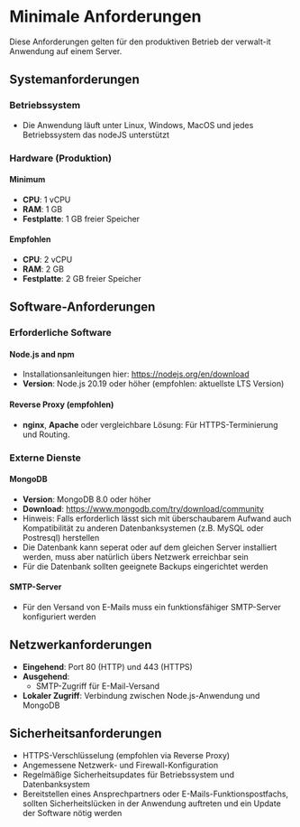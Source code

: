 # Minimale Anforderungen

Diese Anforderungen gelten für den produktiven Betrieb der verwalt-it Anwendung auf einem Server.

## Systemanforderungen

### Betriebssystem
- Die Anwendung läuft unter Linux, Windows, MacOS und jedes Betriebssystem das nodeJS unterstützt

### Hardware (Produktion)

#### Minimum
- **CPU**: 1 vCPU
- **RAM**: 1 GB
- **Festplatte**: 1 GB freier Speicher

#### Empfohlen
- **CPU**: 2 vCPU
- **RAM**: 2 GB
- **Festplatte**: 2 GB freier Speicher

## Software-Anforderungen

### Erforderliche Software

#### Node.js and npm
- Installationsanleitungen hier: https://nodejs.org/en/download
- **Version**: Node.js 20.19 oder höher (empfohlen: aktuellste LTS Version)

#### Reverse Proxy (empfohlen)
- **nginx**, **Apache** oder vergleichbare Lösung: Für HTTPS-Terminierung und Routing.

### Externe Dienste
#### MongoDB
- **Version**: MongoDB 8.0 oder höher
- **Download**: https://www.mongodb.com/try/download/community
- Hinweis: Falls erforderlich lässt sich mit überschaubarem Aufwand auch Kompatibilität zu anderen Datenbanksystemen (z.B. MySQL oder Postresql) herstellen
- Die Datenbank kann seperat oder auf dem gleichen Server installiert werden, muss aber natürlich übers Netzwerk erreichbar sein
- Für die Datenbank sollten geeignete Backups eingerichtet werden

#### SMTP-Server
- Für den Versand von E-Mails muss ein funktionsfähiger SMTP-Server konfiguriert werden

## Netzwerkanforderungen

- **Eingehend**: Port 80 (HTTP) und 443 (HTTPS)
- **Ausgehend**: 
  - SMTP-Zugriff für E-Mail-Versand
- **Lokaler Zugriff**: Verbindung zwischen Node.js-Anwendung und MongoDB

## Sicherheitsanforderungen

- HTTPS-Verschlüsselung (empfohlen via Reverse Proxy)
- Angemessene Netzwerk- und Firewall-Konfiguration
- Regelmäßige Sicherheitsupdates für Betriebssystem und Datenbanksystem
- Bereitstellen eines Ansprechpartners oder E-Mails-Funktionspostfachs, sollten Sicherheitslücken in der Anwendung auftreten und ein Update der Software nötig werden
